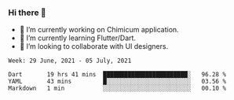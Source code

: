 ### Hi there 👋

<!--
**devcat37/devcat37** is a ✨ _special_ ✨ repository because its `README.md` (this file) appears on your GitHub profile.-->


- 🔭 I’m currently working on Chimicum application.
- 🌱 I’m currently learning Flutter/Dart.
- 👯 I’m looking to collaborate with UI designers.
<!-- - 🤔 I’m looking for help with ... -->

<!--START_SECTION:waka-->
```text
Week: 29 June, 2021 - 05 July, 2021

Dart       19 hrs 41 mins  ████████████████████████░   96.28 % 
YAML       43 mins         █░░░░░░░░░░░░░░░░░░░░░░░░   03.56 % 
Markdown   1 min           ░░░░░░░░░░░░░░░░░░░░░░░░░   00.10 % 
```
<!--END_SECTION:waka-->
